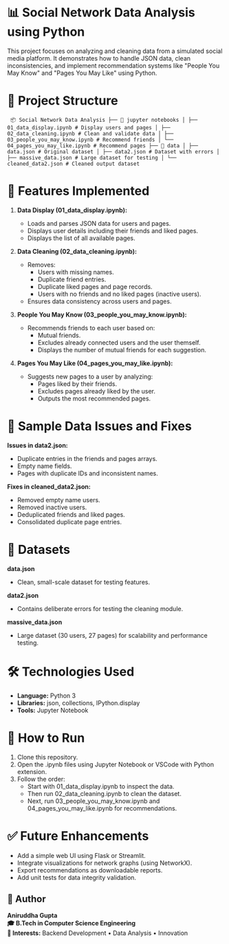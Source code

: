 # 📊 Social Network Data Analysis using Python
This project focuses on analyzing and cleaning data from a simulated social media platform. It demonstrates how to handle JSON data, clean inconsistencies, and implement recommendation systems like "People You May Know" and "Pages You May Like" using Python.

# 📁 Project Structure
<pre><code> 📦 Social Network Data Analysis ├── 📁 jupyter notebooks │ ├── 01_data_display.ipynb # Display users and pages │ ├── 02_data_cleaning.ipynb # Clean and validate data │ ├── 03_people_you_may_know.ipynb # Recommend friends │ └── 04_pages_you_may_like.ipynb # Recommend pages ├── 📁 data │ ├── data.json # Original dataset │ ├── data2.json # Dataset with errors │ ├── massive_data.json # Large dataset for testing │ └── cleaned_data2.json # Cleaned output dataset </code></pre>

# 🧠 Features Implemented

1. **Data Display (01_data_display.ipynb):**
   - Loads and parses JSON data for users and pages.
   - Displays user details including their friends and liked pages.
   - Displays the list of all available pages.

2. **Data Cleaning (02_data_cleaning.ipynb):**
   - Removes:
     - Users with missing names.
     - Duplicate friend entries.
     - Duplicate liked pages and page records.
     - Users with no friends and no liked pages (inactive users).
   - Ensures data consistency across users and pages.

3. **People You May Know (03_people_you_may_know.ipynb):**
   - Recommends friends to each user based on:
     - Mutual friends.
     - Excludes already connected users and the user themself.
     - Displays the number of mutual friends for each suggestion.

4. **Pages You May Like (04_pages_you_may_like.ipynb):**
   - Suggests new pages to a user by analyzing:
     - Pages liked by their friends.
     - Excludes pages already liked by the user.
     - Outputs the most recommended pages.

# 🧹 Sample Data Issues and Fixes
**Issues in data2.json:**
- Duplicate entries in the friends and pages arrays.
- Empty name fields.
- Pages with duplicate IDs and inconsistent names.

**Fixes in cleaned_data2.json:**
- Removed empty name users.
- Removed inactive users.
- Deduplicated friends and liked pages.
- Consolidated duplicate page entries.

# 🧪 Datasets
**data.json**
- Clean, small-scale dataset for testing features.

**data2.json**
- Contains deliberate errors for testing the cleaning module.

**massive_data.json**
- Large dataset (30 users, 27 pages) for scalability and performance testing.

# 🛠 Technologies Used
- **Language:** Python 3
- **Libraries:** json, collections, IPython.display
- **Tools:** Jupyter Notebook

# 📌 How to Run
1. Clone this repository.
2. Open the .ipynb files using Jupyter Notebook or VSCode with Python extension.
3. Follow the order:
   - Start with 01_data_display.ipynb to inspect the data.
   - Then run 02_data_cleaning.ipynb to clean the dataset.
   - Next, run 03_people_you_may_know.ipynb and 04_pages_you_may_like.ipynb for recommendations.

# ✅ Future Enhancements
- Add a simple web UI using Flask or Streamlit.
- Integrate visualizations for network graphs (using NetworkX).
- Export recommendations as downloadable reports.
- Add unit tests for data integrity validation.

## 👤 Author

**Aniruddha Gupta**  
**🎓 B.Tech in Computer Science Engineering**  
**🔧 Interests:** Backend Development • Data Analysis • Innovation
